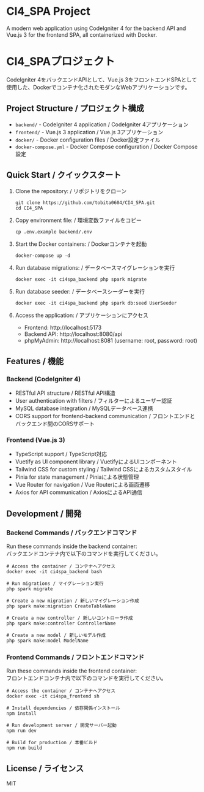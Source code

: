# CI4_SPA Project

A modern web application using CodeIgniter 4 for the backend API and Vue.js 3 for the frontend SPA, all containerized with Docker.

# CI4_SPAプロジェクト

CodeIgniter 4をバックエンドAPIとして、Vue.js 3をフロントエンドSPAとして使用した、Dockerでコンテナ化されたモダンなWebアプリケーションです。

## Project Structure / プロジェクト構成

- `backend/` - CodeIgniter 4 application / CodeIgniter 4アプリケーション
- `frontend/` - Vue.js 3 application / Vue.js 3アプリケーション
- `docker/` - Docker configuration files / Docker設定ファイル
- `docker-compose.yml` - Docker Compose configuration / Docker Compose設定

## Quick Start / クイックスタート

1. Clone the repository: / リポジトリをクローン
   ```
   git clone https://github.com/tobita0604/CI4_SPA.git
   cd CI4_SPA
   ```

2. Copy environment file: / 環境変数ファイルをコピー
   ```
   cp .env.example backend/.env
   ```

3. Start the Docker containers: / Dockerコンテナを起動
   ```
   docker-compose up -d
   ```

4. Run database migrations: / データベースマイグレーションを実行
   ```
   docker exec -it ci4spa_backend php spark migrate
   ```

5. Run database seeder: / データベースシーダーを実行
   ```
   docker exec -it ci4spa_backend php spark db:seed UserSeeder
   ```

6. Access the application: / アプリケーションにアクセス
   - Frontend: http://localhost:5173
   - Backend API: http://localhost:8080/api
   - phpMyAdmin: http://localhost:8081 (username: root, password: root)

## Features / 機能

### Backend (CodeIgniter 4)
- RESTful API structure / RESTful API構造
- User authentication with filters / フィルターによるユーザー認証
- MySQL database integration / MySQLデータベース連携
- CORS support for frontend-backend communication / フロントエンドとバックエンド間のCORSサポート

### Frontend (Vue.js 3)
- TypeScript support / TypeScript対応
- Vuetify as UI component library / VuetifyによるUIコンポーネント
- Tailwind CSS for custom styling / Tailwind CSSによるカスタムスタイル
- Pinia for state management / Piniaによる状態管理
- Vue Router for navigation / Vue Routerによる画面遷移
- Axios for API communication / AxiosによるAPI通信

## Development / 開発

### Backend Commands / バックエンドコマンド
Run these commands inside the backend container:  
バックエンドコンテナ内で以下のコマンドを実行してください。

```
# Access the container / コンテナへアクセス
docker exec -it ci4spa_backend bash

# Run migrations / マイグレーション実行
php spark migrate

# Create a new migration / 新しいマイグレーション作成
php spark make:migration CreateTableName

# Create a new controller / 新しいコントローラ作成
php spark make:controller ControllerName

# Create a new model / 新しいモデル作成
php spark make:model ModelName
```

### Frontend Commands / フロントエンドコマンド
Run these commands inside the frontend container:  
フロントエンドコンテナ内で以下のコマンドを実行してください。

```
# Access the container / コンテナへアクセス
docker exec -it ci4spa_frontend sh

# Install dependencies / 依存関係インストール
npm install

# Run development server / 開発サーバー起動
npm run dev

# Build for production / 本番ビルド
npm run build
```

## License / ライセンス

MIT
